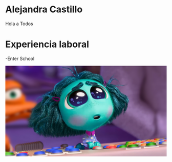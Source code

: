 # Alejandra Castillo

  
Hola a Todos

# Experiencia laboral

-Enter School


![alt text](envy-inside-out-2-4k-wallpaper-uhdpaper.com-697@1@o.jpg)